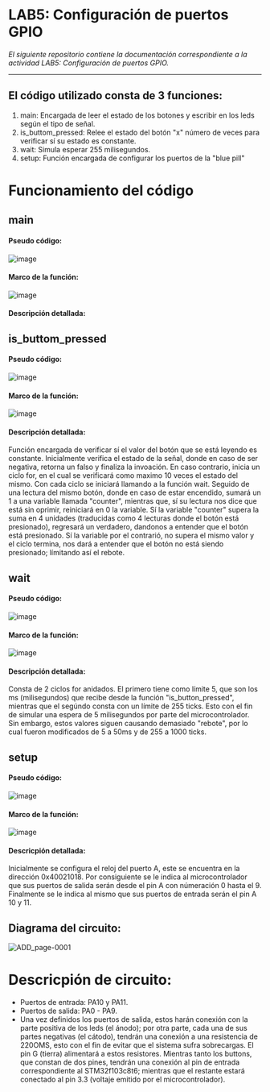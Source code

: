 # LAB5: Configuración de puertos GPIO

*El siguiente repositorio contiene la documentación correspondiente a la actividad LAB5: Configuración de puertos GPIO.*

---

## El código utilizado consta de 3 funciones:
1) main: Encargada de leer el estado de los botones y escribir en los leds según el tipo de señal.
2) is_buttom_pressed: Relee el estado del botón "x" número de veces para verificar sí su estado es constante.
3) wait: Simula esperar 255 milisegundos. 
4) setup: Función encargada de configurar los puertos de la "blue pill"

# Funcionamiento del código

## main
#### Pseudo código:
![image](https://github.com/DamianRPG/Lab5/assets/126529855/2bb44fd1-93ce-4c41-824c-75827e866713)

#### Marco de la función:
![image](https://github.com/DamianRPG/Lab5/assets/126529855/7812255d-bf72-4a7f-9182-3cdcd0b870a9)

#### Descripción detallada:

## is_buttom_pressed
#### Pseudo código:
![image](https://github.com/DamianRPG/Lab5/assets/126529855/fb5cb752-e150-488d-bb4e-6edd6538a86a)

#### Marco de la función:
![image](https://github.com/DamianRPG/Lab5/assets/126529855/7c4147e0-021f-45b6-8f03-765ce838e5b2)

#### Descripción detallada:
Función encargada de verificar sí el valor del botón que se está leyendo es constante.
Inicialmente verifica el estado de la señal, donde en caso de ser negativa, retorna un falso y finaliza la invoación.
En caso contrario, inicia un ciclo for, en el cual se verificará como maximo 10 veces el estado del mismo. Con cada ciclo se iniciará llamando a la función wait. Seguido de una lectura del mismo botón, donde en caso de estar encendido, sumará un 1 a una variable llamada "counter", mientras que, sí su lectura nos dice que está sin oprimir, reiniciará en 0 la variable.
Sí la variable "counter" supera la suma en 4 unidades (traducidas como 4 lecturas donde el botón está presionado), regresará un verdadero, dandonos a entender que el botón está presionado.
Sí la variable por el contrarió, no supera el mismo valor y el ciclo termina, nos dará a entender que el botón no está siendo presionado; límitando así el rebote.

## wait
#### Pseudo código:
![image](https://github.com/DamianRPG/Lab5/assets/126529855/f5021e2f-b78c-43c2-b56f-8363b91157c7)

#### Marco de la función:
![image](https://github.com/DamianRPG/Lab5/assets/126529855/c2fbd1c3-83cc-4899-a01c-100b4d61f14d)

#### Descripción detallada:
Consta de 2 ciclos for anidados. El primero tiene como límite 5, que son los ms (milisegundos) que recibe desde la función "is_button_pressed", mientras que el segúndo consta con un límite de 255 ticks. Esto con el fin de simular una espera de 5 milisegundos por parte del microcontrolador. Sin embargo, estos valores siguen causando demasiado "rebote", por lo cual fueron modificados de 5 a 50ms y de 255 a 1000 ticks. 

## setup
#### Pseudo código:
![image](https://github.com/DamianRPG/Lab5/assets/126529855/7b23c2e4-73ba-43f6-9811-1a93f2bbf809)

#### Marco de la función:
![image](https://github.com/DamianRPG/Lab5/assets/126529855/f88f4771-dab3-4388-a2ba-517e43487a96)

#### Descricpión detallada:
Inicialmente se configura el reloj del puerto A, este se encuentra en la dirección 0x40021018.
Por consiguiente se le indica al microcontrolador que sus puertos de salida serán desde el pin A con númeración 0 hasta el 9.
Finalmente se le indica al mismo que sus puertos de entrada serán el pin A 10 y 11.

## Diagrama del circuito:
![ADD_page-0001](https://github.com/DamianRPG/Lab5/assets/126529855/9685ae01-5383-47ab-bb22-805555e3bf0d)

# Descricpión de circuito:
- Puertos de entrada: PA10 y PA11.
- Puertos de salida: PA0 - PA9.
- Una vez definidos los puertos de salida, estos harán conexión con la parte positiva de los leds (el ánodo); por otra parte, cada una de sus partes negativas (el cátodo), tendrán una conexión a una resistencia de 220OMS, esto con el fin de evitar que el sistema sufra sobrecargas. El pin G (tierra) alimentará a estos resistores.
Mientras tanto los buttons, que constan de dos pines, tendrán una conexión al pin de entrada correspondiente al STM32f103c8t6; mientras que el restante estará conectado al pin 3.3 (voltaje emitido por el microcontrolador).




